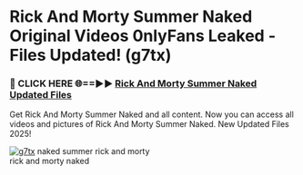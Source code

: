 # Rick And Morty Summer Naked Original Videos 0nlyFans Leaked - Files Updated! (g7tx)

<h3>🔴 CLICK HERE 🌐==►► <a href="https://tinyurl.com/up5wt9bj" rel="nofollow">Rick And Morty Summer Naked Updated Files</a></h3>

Get Rick And Morty Summer Naked and all content. Now you can access all videos and pictures of Rick And Morty Summer Naked. New Updated Files 2025!

[![g7tx](https://i.imgur.com/ABiUzMV.gif)](https://tinyurl.com/up5wt9bj)
naked summer rick and morty<br>
rick and morty naked